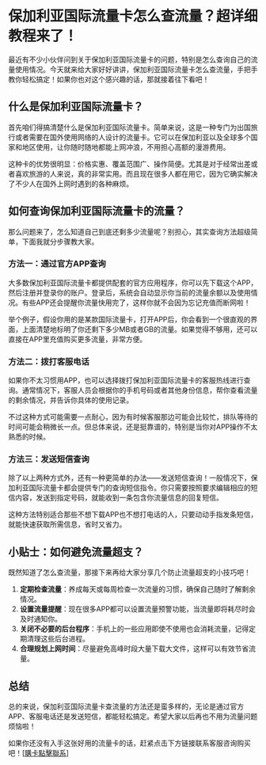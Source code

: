 # 保加利亚国际流量卡怎么查流量？超详细教程来了！

最近有不少小伙伴问到关于保加利亚国际流量卡的问题，特别是怎么查询自己的流量使用情况。今天就来给大家好好讲讲，保加利亚国际流量卡怎么查流量，手把手教你轻松搞定！如果你也对这个感兴趣的话，那就接着往下看吧！

## 什么是保加利亚国际流量卡？

首先咱们得搞清楚什么是保加利亚国际流量卡。简单来说，这是一种专门为出国旅行或者需要在国外使用网络的人设计的流量卡。它可以在保加利亚以及全球多个国家和地区使用，让你随时随地都能上网冲浪，不用担心高额的漫游费用。

这种卡的优势很明显：价格实惠、覆盖范围广、操作简便。尤其是对于经常出差或者喜欢旅游的人来说，真的非常实用。而且现在很多人都在用它，因为它确实解决了不少人在国外上网时遇到的各种麻烦。

## 如何查询保加利亚国际流量卡的流量？

那么问题来了，怎么知道自己到底还剩多少流量呢？别担心，其实查询方法超级简单，下面我就分步骤教大家。

### 方法一：通过官方APP查询

大多数保加利亚国际流量卡都提供配套的官方应用程序，你可以先下载这个APP，然后注册并登录你的账户。登录后，系统会自动显示你当前的流量余额以及使用情况。有些APP还会提醒你流量快用完了，这样你就不会因为忘记充值而断网啦！

举个例子，假设你用的是某款国际流量卡，打开APP后，你会看到一个很直观的界面，上面清楚地标明了你还剩下多少MB或者GB的流量。如果觉得不够用，还可以直接在APP里充值购买更多流量，非常方便。

### 方法二：拨打客服电话

如果你不太习惯用APP，也可以选择拨打保加利亚国际流量卡的客服热线进行查询。通常情况下，客服人员会根据你的手机号码或者其他身份信息，帮你查看流量的剩余情况，并告诉你具体的使用记录。

不过这种方式可能需要一点耐心，因为有时候客服那边可能会比较忙，排队等待的时间可能会稍微长一点。但总体来说，还是挺靠谱的，特别是当你对APP操作不太熟悉的时候。

### 方法三：发送短信查询

除了以上两种方式外，还有一种更简单的办法——发送短信查询！一般情况下，保加利亚国际流量卡都会提供专门的查询短信指令。你只需要按照要求编辑相应的短信内容，发送到指定号码，就能收到一条包含你流量信息的回复短信。

这种方法特别适合那些不想下载APP也不想打电话的人，只要动动手指发条短信，就能快速获取所需信息，省时又省力。

## 小贴士：如何避免流量超支？

既然知道了怎么查流量，那接下来再给大家分享几个防止流量超支的小技巧吧！

1. **定期检查流量**：养成每天或每周检查一次流量的习惯，确保自己随时了解剩余情况。
2. **设置流量提醒**：现在很多APP都可以设置流量预警功能，当流量即将耗尽时会及时通知你。
3. **关闭不必要的后台程序**：手机上的一些应用即使不使用也会消耗流量，记得定期清理这些后台进程。
4. **合理规划上网时间**：尽量避免高峰时段大量下载大文件，这样可以有效节省流量。

## 总结

总的来说，保加利亚国际流量卡查流量的方法还是蛮多样的，无论是通过官方APP、客服电话还是发送短信，都能轻松搞定。希望大家以后再也不用为流量问题烦恼啦！

如果你还没有入手这张好用的流量卡的话，赶紧点击下方链接联系客服咨询购买吧！[[購卡點擊聯系](https://t.me/s/esim1088)]